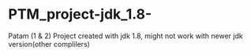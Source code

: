 # PTM_project-jdk_1.8-
Patam (1 &amp; 2) Project
created with jdk 1.8, might not work with newer jdk version(other complilers)
